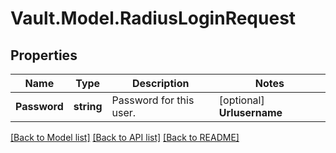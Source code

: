 # Vault.Model.RadiusLoginRequest

## Properties

Name | Type | Description | Notes
------------ | ------------- | ------------- | -------------
**Password** | **string** | Password for this user. | [optional] **Urlusername** | **string** | Username to be used for login. (URL parameter) | [optional] **Username** | **string** | Username to be used for login. (POST request body) | [optional] 

[[Back to Model list]](../README.md#documentation-for-models) [[Back to API list]](../README.md#documentation-for-api-endpoints) [[Back to README]](../README.md)

